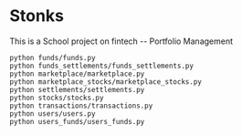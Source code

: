# Stonks
This is a School project on fintech -- Portfolio Management


```
python funds/funds.py
python funds_settlements/funds_settlements.py
python marketplace/marketplace.py
python marketplace_stocks/marketplace_stocks.py
python settlements/settlements.py
python stocks/stocks.py
python transactions/transactions.py
python users/users.py
python users_funds/users_funds.py

```